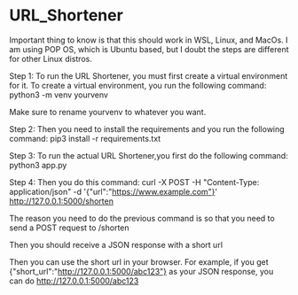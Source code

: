# URL_Shortener

Important thing to know is that this should work in WSL, Linux, and MacOs. I am using POP OS, which is Ubuntu based, but I doubt the steps are different for other Linux distros.

Step 1:
To run the URL Shortener, you must first create a virtual environment for it.
To create a virtual environment, you run the following command:
python3 -m venv yourvenv

Make sure to rename yourvenv to whatever you want.

Step 2:
Then you need to install the requirements and you run the following command:
        pip3 install -r requirements.txt

Step 3:
To run the actual URL Shortener,you first do the following command:
        python3 app.py

Step 4:
Then you do this command:
        curl -X POST -H "Content-Type: application/json" -d '{"url":"https://www.example.com"}' http://127.0.0.1:5000/shorten

The reason you need to do the previous command is so that you need to send a POST request to /shorten 

Then you should receive a JSON response with a short url 

Then you can use the short url in your browser.
For example, if you get {"short_url":"http://127.0.0.1:5000/abc123"} as your JSON response, you can do http://127.0.0.1:5000/abc123
